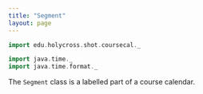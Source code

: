 ```yaml
---
title: "Segment"
layout: page
---
```


```scala mdoc:invisible
import edu.holycross.shot.coursecal._

import java.time._
import java.time.format._
```

The `Segment` class is a labelled part of a course calendar.
